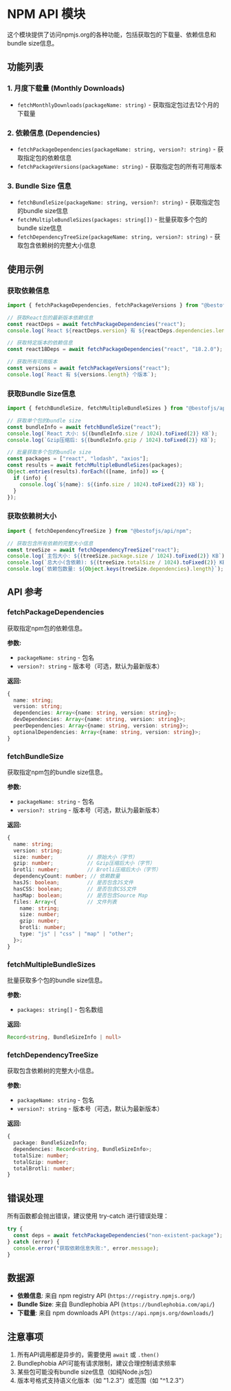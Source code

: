 # NPM API 模块

这个模块提供了访问npmjs.org的各种功能，包括获取包的下载量、依赖信息和bundle size信息。

## 功能列表

### 1. 月度下载量 (Monthly Downloads)
- `fetchMonthlyDownloads(packageName: string)` - 获取指定包过去12个月的下载量

### 2. 依赖信息 (Dependencies)
- `fetchPackageDependencies(packageName: string, version?: string)` - 获取指定包的依赖信息
- `fetchPackageVersions(packageName: string)` - 获取指定包的所有可用版本

### 3. Bundle Size 信息
- `fetchBundleSize(packageName: string, version?: string)` - 获取指定包的bundle size信息
- `fetchMultipleBundleSizes(packages: string[])` - 批量获取多个包的bundle size信息
- `fetchDependencyTreeSize(packageName: string, version?: string)` - 获取包含依赖树的完整大小信息

## 使用示例

### 获取依赖信息

```typescript
import { fetchPackageDependencies, fetchPackageVersions } from "@bestofjs/api/npm";

// 获取React包的最新版本依赖信息
const reactDeps = await fetchPackageDependencies("react");
console.log(`React ${reactDeps.version} 有 ${reactDeps.dependencies.length} 个依赖`);

// 获取特定版本的依赖信息
const react18Deps = await fetchPackageDependencies("react", "18.2.0");

// 获取所有可用版本
const versions = await fetchPackageVersions("react");
console.log(`React 有 ${versions.length} 个版本`);
```

### 获取Bundle Size信息

```typescript
import { fetchBundleSize, fetchMultipleBundleSizes } from "@bestofjs/api/npm";

// 获取单个包的bundle size
const bundleInfo = await fetchBundleSize("react");
console.log(`React 大小: ${(bundleInfo.size / 1024).toFixed(2)} KB`);
console.log(`Gzip压缩后: ${(bundleInfo.gzip / 1024).toFixed(2)} KB`);

// 批量获取多个包的bundle size
const packages = ["react", "lodash", "axios"];
const results = await fetchMultipleBundleSizes(packages);
Object.entries(results).forEach(([name, info]) => {
  if (info) {
    console.log(`${name}: ${(info.size / 1024).toFixed(2)} KB`);
  }
});
```

### 获取依赖树大小

```typescript
import { fetchDependencyTreeSize } from "@bestofjs/api/npm";

// 获取包含所有依赖的完整大小信息
const treeSize = await fetchDependencyTreeSize("react");
console.log(`主包大小: ${(treeSize.package.size / 1024).toFixed(2)} KB`);
console.log(`总大小(含依赖): ${(treeSize.totalSize / 1024).toFixed(2)} KB`);
console.log(`依赖包数量: ${Object.keys(treeSize.dependencies).length}`);
```

## API 参考

### fetchPackageDependencies

获取指定npm包的依赖信息。

**参数:**
- `packageName: string` - 包名
- `version?: string` - 版本号（可选，默认为最新版本）

**返回:**
```typescript
{
  name: string;
  version: string;
  dependencies: Array<{name: string, version: string}>;
  devDependencies: Array<{name: string, version: string}>;
  peerDependencies: Array<{name: string, version: string}>;
  optionalDependencies: Array<{name: string, version: string}>;
}
```

### fetchBundleSize

获取指定npm包的bundle size信息。

**参数:**
- `packageName: string` - 包名
- `version?: string` - 版本号（可选，默认为最新版本）

**返回:**
```typescript
{
  name: string;
  version: string;
  size: number;           // 原始大小（字节）
  gzip: number;           // Gzip压缩后大小（字节）
  brotli: number;         // Brotli压缩后大小（字节）
  dependencyCount: number; // 依赖数量
  hasJS: boolean;         // 是否包含JS文件
  hasCSS: boolean;        // 是否包含CSS文件
  hasMap: boolean;        // 是否包含Source Map
  files: Array<{          // 文件列表
    name: string;
    size: number;
    gzip: number;
    brotli: number;
    type: "js" | "css" | "map" | "other";
  }>;
}
```

### fetchMultipleBundleSizes

批量获取多个包的bundle size信息。

**参数:**
- `packages: string[]` - 包名数组

**返回:**
```typescript
Record<string, BundleSizeInfo | null>
```

### fetchDependencyTreeSize

获取包含依赖树的完整大小信息。

**参数:**
- `packageName: string` - 包名
- `version?: string` - 版本号（可选，默认为最新版本）

**返回:**
```typescript
{
  package: BundleSizeInfo;
  dependencies: Record<string, BundleSizeInfo>;
  totalSize: number;
  totalGzip: number;
  totalBrotli: number;
}
```

## 错误处理

所有函数都会抛出错误，建议使用 try-catch 进行错误处理：

```typescript
try {
  const deps = await fetchPackageDependencies("non-existent-package");
} catch (error) {
  console.error("获取依赖信息失败:", error.message);
}
```

## 数据源

- **依赖信息**: 来自 npm registry API (`https://registry.npmjs.org/`)
- **Bundle Size**: 来自 Bundlephobia API (`https://bundlephobia.com/api/`)
- **下载量**: 来自 npm downloads API (`https://api.npmjs.org/downloads/`)

## 注意事项

1. 所有API调用都是异步的，需要使用 `await` 或 `.then()`
2. Bundlephobia API可能有请求限制，建议合理控制请求频率
3. 某些包可能没有bundle size信息（如纯Node.js包）
4. 版本号格式支持语义化版本（如 "1.2.3"）或范围（如 "^1.2.3"） 